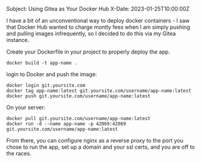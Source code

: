 Subject: Using Gitea as Your Docker Hub
X-Date: 2023-01-25T10:00:00Z

I have a bit of an unconventional way to deploy docker containers - I saw that Docker Hub wanted to charge montly fees when I am simply pushing and pulling images infrequently, so I decided to do this via my Gitea instance.

Create your Dockerfile in your project to properly deploy the app.

```
docker build -t app-name .
```

login to Docker and push the image:

```
docker login git.yoursite.com
docker tag app-name:latest git.yoursite.com/username/app-name:latest
docker push git.yoursite.com/username/app-name:latest
```

On your server:

```
docker pull git.yoursite.com/username/app-name:latest
docker run -d --name app-name -p 42069:42069 git.yoursite.com/username/app-name:latest
```

From there, you can configure nginx as a reverse proxy to the port you chose to run the app, set up a domain and your ssl certs, and you are off to the races.

